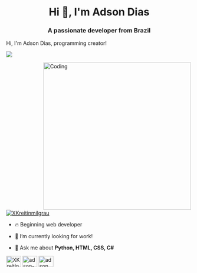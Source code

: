 <h1 align="center">Hi 👋, I'm Adson Dias</h1>
<h3 align="center">A passionate developer from Brazil</h3>
<img align="right" height="511em" 
<h1 align="left">Hi, I'm Adson Dias, programming creator!</h1>
<p align="left"> <img src="https://github.com/meninofeiu.png"/> </p>
<img align="right" alt="Coding" width="400" src="https://octodex.github.com/manufacturetocat/">

<p align="left"> <a href="https://twitter.com/XKreitinmilgrau" target="blank"><img src="https://img.shields.io/twitter/follow/XKreitinmilgrau?logo=twitter&style=for-the-badge" alt="XKreitinmilgrau" /></a> </p>


- 🔥 Beginning web developer

- 🔭 I’m currently looking for work!

- 💬 Ask me about **Python, HTML, CSS, C#**

<a href="https://twitter.com/XKreitinmilgrau" target="blank"><img align="center" src="https://raw.githubusercontent.com/rahuldkjain/github-profile-readme-generator/master/src/images/icons/Social/twitter.svg" alt="XKreitinmilgrau" height="30" width="40" /></a>
<a href="https://linkedin.com/in/adson-dias-a3709623b" target="blank"><img align="center" src="https://raw.githubusercontent.com/rahuldkjain/github-profile-readme-generator/master/src/images/icons/Social/linked-in-alt.svg" alt="adson-dias-a3709623b" height="30" width="40" /></a>
<a href="https://instagram.com/adson_di4s" target="blank"><img align="center" src="https://raw.githubusercontent.com/rahuldkjain/github-profile-readme-generator/master/src/images/icons/Social/instagram.svg" alt="adson_di4s" height="30" width="40" /></a>


<!--
**meninofeiu/meninofeiu** is a ✨ _special_ ✨ repository because its `README.md` (this file) appears on your GitHub profile.

Here are some ideas to get you started:

- 🔭 I’m currently working on ...
- 🌱 I’m currently learning ...
- 👯 I’m looking to collaborate on ...
- 🤔 I’m looking for help with ...
- 💬 Ask me about ...
- 📫 How to reach me: ...
- 😄 Pronouns: ...
- ⚡ Fun fact: ...
-->
